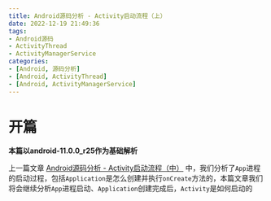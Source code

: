 ```yaml
---
title: Android源码分析 - Activity启动流程（上）
date: 2022-12-19 21:49:36
tags: 
- Android源码
- ActivityThread
- ActivityManagerService
categories: 
- [Android, 源码分析]
- [Android, ActivityThread]
- [Android, ActivityManagerService]
---
```


# 开篇

**本篇以android-11.0.0_r25作为基础解析**

上一篇文章 [Android源码分析 - Activity启动流程（中）](https://juejin.cn/post/7172464885492613128) 中，我们分析了`App`进程的启动过程，包括`Application`是怎么创建并执行`onCreate`方法的，本篇文章我们将会继续分析`App`进程启动、`Application`创建完成后，`Activity`是如何启动的
